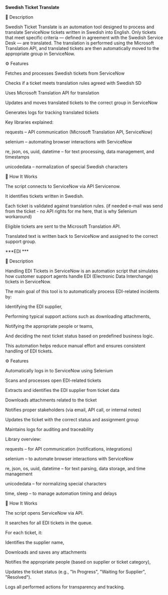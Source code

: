 **Swedish Ticket Translate**

📝 Description

Swedish Ticket Translate is an automation tool designed to process and translate ServiceNow tickets written in Swedish into English.
Only tickets that meet specific criteria — defined in agreement with the Swedish Service Desk — are translated.
The translation is performed using the Microsoft Translation API, and translated tickets are then automatically moved to the appropriate group in ServiceNow.

⚙️ Features

Fetches and processes Swedish tickets from ServiceNow

Checks if a ticket meets translation rules agreed with Swedish SD

Uses Microsoft Translation API for translation

Updates and moves translated tickets to the correct group in ServiceNow

Generates logs for tracking translated tickets


Key libraries explained:

requests – API communication (Microsoft Translation API, ServiceNow)

selenium – automating browser interactions with ServiceNow

re, json, os, uuid, datetime – for text processing, data management, and timestamps

unicodedata – normalization of special Swedish characters

🚀 How It Works


The script connects to ServiceNow via API Servicenow.


It identifies tickets written in Swedish.

Each ticket is validated against translation rules. (if needed e-mail was send from the ticket - no API rights for me here, that is why Selenium workaround)

Eligible tickets are sent to the Microsoft Translation API.

Translated text is written back to ServiceNow and assigned to the correct support group.

***EDI ***

📝 Description

Handling EDI Tickets in ServiceNow is an automation script that simulates how customer support agents handle EDI (Electronic Data Interchange) tickets in ServiceNow.

The main goal of this tool is to automatically process EDI-related incidents by:

Identifying the EDI supplier,

Performing typical support actions such as downloading attachments,

Notifying the appropriate people or teams,

And deciding the next ticket status based on predefined business logic.

This automation helps reduce manual effort and ensures consistent handling of EDI tickets.

⚙️ Features

Automatically logs in to ServiceNow using Selenium

Scans and processes open EDI-related tickets

Extracts and identifies the EDI supplier from ticket data

Downloads attachments related to the ticket

Notifies proper stakeholders (via email, API call, or internal notes)

Updates the ticket with the correct status and assignment group

Maintains logs for auditing and traceability



Library overview:

requests – for API communication (notifications, integrations)

selenium – to automate browser interactions with ServiceNow

re, json, os, uuid, datetime – for text parsing, data storage, and time management

unicodedata – for normalizing special characters

time, sleep – to manage automation timing and delays

🚀 How It Works

The script opens ServiceNow via API.

It searches for all EDI tickets in the queue.

For each ticket, it:

Identifies the supplier name,

Downloads and saves any attachments

Notifies the appropriate people (based on supplier or ticket category),

Updates the ticket status (e.g., "In Progress", "Waiting for Supplier", "Resolved").

Logs all performed actions for transparency and tracking.


